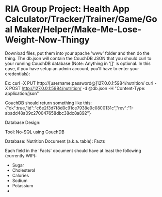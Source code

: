 RIA Group Project: Health App Calculator/Tracker/Trainer/Game/Goal Maker/Helper/Make-Me-Lose-Weight-Now-Thingy
===

Download files, put them into your apache 'www' folder and then do the thing. The db.json will contain the CouchDB JSON 
that you should curl to your running CouchDB database (Note: Anything in '[]' is optional. In this case, if you have setup 
an admin account, you'll have to enter your credentials):

Ex:
curl -X PUT http://[username:password@]127.0.0.1:5984/nutrition/
curl -X POST http://127.0.0.1:5984/nutrition/ -d @db.json -H "Content-Type: application/json"

CouchDB should return something like this:
{"ok":true,"id":"c6e2f3d7f8d0c91ce7938e9c0800131c","rev":"1-abadd48a09c270047658dbc38dc8a892"}


Database Design:

Tool: No-SQL using CouchDB

Database: Nutrition
Document (a.k.a. table): Facts

Each field in the 'Facts' document should have at least the following (currently WIP):
* Sugar
* Cholesterol
* Calories
* Sodium
* Potassium
* 
